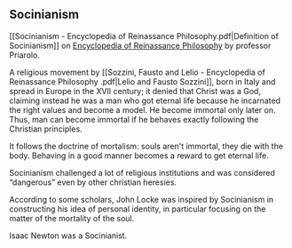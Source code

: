 ## Socinianism

[[Socinianism - Encyclopedia of Reinassance Philosophy.pdf|Definition of Socinianism]] on [Encyclopedia of Reinassance Philosophy](https://link.springer.com/referencework/10.1007/978-3-319-02848-4) by professor Priarolo.

A religious movement by [[Sozzini, Fausto and Lelio - Encyclopedia of Reinassance Philosophy .pdf|Lelio and Fausto Sozzini]], born in Italy and spread in Europe in the XVII century; it denied that Christ was a God, claiming instead he was a man who got eternal life because he incarnated the right values and become a model. He become immortal only later on. Thus, man can become immortal if he behaves exactly following the Christian principles.

It follows the doctrine of mortalism: souls aren't immortal, they die with the body. Behaving in a good manner becomes a reward to get eternal life.

Socinianism challenged a lot of religious institutions and was considered “dangerous” even by other christian heresies.

According to some scholars, John Locke was inspired by Socinianism in constructing his idea of personal identity, in particular focusing on the matter of the mortality of the soul.

Isaac Newton was a Socinianist.